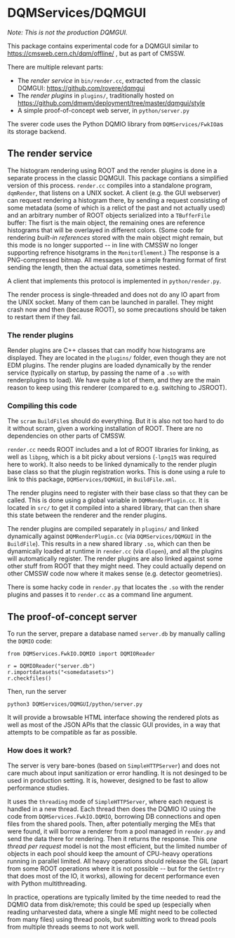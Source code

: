 # DQMServices/DQMGUI

_Note: This is not the production DQMGUI._

This package contains experimental code for a DQMGUI similar to https://cmsweb.cern.ch/dqm/offline/ , but as part of CMSSW.

There are multiple relevant parts:
- The _render service_ in `bin/render.cc`, extracted from the classic DQMGUI: https://github.com/rovere/dqmgui
- The _render plugins_ in `plugins/`, traditionally hosted on https://github.com/dmwm/deployment/tree/master/dqmgui/style
- A simple proof-of-concept web server, in `python/server.py`

The sverer code uses the Python DQMIO library from `DQMServices/FwkIO`as its storage backend.

## The render service

The histogram rendering using ROOT and the render plugins is done in a separate process in the classic DQMGUI. This package contians a simplified version of this process. `render.cc` compiles into a standalone program, `dqmRender`, that listens on a UNIX socket. A client (e.g. the GUI webserver) can request rendering a histogram there, by sending a request consisting of some metadata (some of which is a relict of the past and not actually used) and an arbitrary number of ROOT objects serialized into a `TBufferFile` buffer: The fisrt is the main object, the remaining ones are reference histograms that will be overlayed in different colors. (Some code for rendering _built-in references_ stored with the main object might remain, but this mode is no longer supported -- in line with CMSSW no longer supporting refrence hisotgrams in the `MonitorElement`.) The response is a PNG-compressed bitmap. All messages use a simple framing format of first sending the length, then the actual data, sometimes nested.

A client that implements this protocol is implemented in `python/render.py`.

The render process is single-threaded and does not do any IO apart from the UNIX socket. Many of them can be launched in parallel. They might crash now and then (because ROOT), so some  precautions should be taken to restart them if they fail.

### The render plugins

Render plugins are C++ classes that can modify how histograms are displayed. They are located in the `plugins/` folder, even though they are not EDM plugins. The render plugins are loaded dynamically by the render service (typically on startup, by passing the name of a `.so` with renderplugins to load). We have quite a lot of them, and they are the main reason to keep using this renderer (compared to e.g. switching to JSROOT).

### Compiling this code

The `scram` `BuildFile`s should do everything. But it is also not too hard to do it without scram, given a working installation of ROOT. There are no dependencies on other parts of CMSSW.

`render.cc` needs ROOT includes and a lot of ROOT libraries for linking, as well as `libpng`, which is a bit picky about versions (`-lpng15` was required here to work). It also needs to be linked dynamically to the render plugin base class so that the plugin registration works. This is done using a rule to link to this package, `DQMServices/DQMGUI`, in `BuildFile.xml`.

The render plugins need to register with their base class so that they can be called. This is done using a global variable in `DQMRenderPlugin.cc`. It is located in `src/` to get it compiled into a shared library, that can then share this state between the renderer and the render plugins.

The render plugins are compiled separately in `plugins/` and linked dynamically against `DQMRenderPlugin.cc` (via `DQMServices/DQMGUI` in the `BuildFile`). This results in a new shared library `.so`, which can then be dynamically loaded at runtime in `render.cc` (via `dlopen`), and all the plugins will automatically register. The render plugins are also linked against some other stuff from ROOT that they might need. They could actually depend on other CMSSW code now where it makes sense (e.g. detector geometries).

There is some hacky code in `render.py` that locates the `.so` with the render plugins and passes it to `render.cc` as a command line argument.

## The proof-of-concept server

To run the server, prepare a database named `server.db` by manually calling the `DQMIO` code:
```
from DQMServices.FwkIO.DQMIO import DQMIOReader

r = DQMIOReader("server.db")
r.importdatasets("<somedatasets>")
r.checkfiles()
```

Then, run the server
```
python3 DQMServices/DQMGUI/python/server.py
```

It will provide a browsable HTML interface showing the rendered plots as well as most of the JSON APIs that the classic GUI provides, in a way that attempts to be compatible as far as possible.

### How does it work?

The server is very bare-bones (based on `SimpleHTTPServer`) and does not care much about input sanitization or error handling. It is not desinged to be used in production setting. It is, however, designed to be fast to allow performance studies.

It uses the `threading` mode of `SimpleHTTPServer`, where each request is handled in a new thread. Each thread then does the DQMIO IO using the code from `DQMServices.FwkIO.DQMIO`, borrowing DB connections and open files from the shared pools. Then, after potentially merging the MEs that were found, it will borrow a renderer from a pool managed in `render.py` and send the data there for rendering. Then it returns the response. This _one thread per request_ model is not the most efficient, but the limited number of objects in each pool should keep the amount of CPU-heavy operations running in parallel limited. All heavy operations should release the GIL (apart from some ROOT operations where it is not possible -- but for the `GetEntry` that does most of the IO, it works), allowing for decent performance even with Python multithreading.

In practice, operations are typically limited by the time needed to read the DQMIO data from disk/remote; this could be sped up (especially when reading unharvested data, where a single ME might need to be collected from many files) using thread pools, but submitting work to thread pools from multiple threads seems to not work well.


